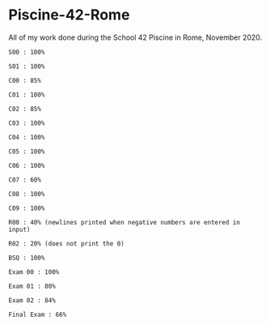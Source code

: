 # Piscine-42-Rome
All of my work done during the School 42 Piscine in Rome, November 2020.

    S00 : 100%

    S01 : 100%

    C00 : 85%

    C01 : 100%

    C02 : 85%

    C03 : 100%

    C04 : 100%

    C05 : 100%

    C06 : 100%

    C07 : 60%

    C08 : 100%

    C09 : 100%

    R00 : 40% (newlines printed when negative numbers are entered in input)

    R02 : 20% (does not print the 0)

    BSQ : 100%

    Exam 00 : 100%

    Exam 01 : 80%

    Exam 02 : 84%

    Final Exam : 66%

